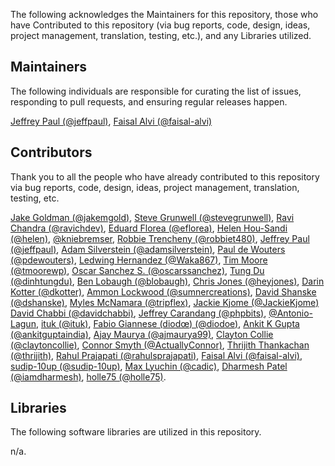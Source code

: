 The following acknowledges the Maintainers for this repository, those who have Contributed to this repository (via bug reports, code, design, ideas, project management, translation, testing, etc.), and any Libraries utilized.

## Maintainers

The following individuals are responsible for curating the list of issues, responding to pull requests, and ensuring regular releases happen.

[Jeffrey Paul (@jeffpaul)](https://github.com/jeffpaul), [Faisal Alvi (@faisal-alvi)](https://github.com/faisal-alvi)

## Contributors

Thank you to all the people who have already contributed to this repository via bug reports, code, design, ideas, project management, translation, testing, etc.

[Jake Goldman (@jakemgold)](https://github.com/jakemgold), [Steve Grunwell (@stevegrunwell)](https://github.com/stevegrunwell), [Ravi Chandra (@ravichdev)](https://github.com/ravichdev), [Eduard Florea (@eflorea)](https://github.com/eflorea), [Helen Hou-Sandi (@helen)](https://github.com/helen), [@kniebremser](https://github.com/kniebremser), [Robbie Trencheny (@robbiet480)](https://github.com/robbiet480), [Jeffrey Paul (@jeffpaul)](https://github.com/jeffpaul), [Adam Silverstein (@adamsilverstein)](https://github.com/adamsilverstein), [Paul de Wouters  (@pdewouters)](https://github.com/pdewouters), [Ledwing Hernandez (@Waka867)](https://github.com/Waka867), [Tim Moore (@tmoorewp)](https://github.com/tmoorewp), [Oscar Sanchez S. (@oscarssanchez)](https://github.com/oscarssanchez), [Tung Du (@dinhtungdu)](https://github.com/dinhtungdu), [Ben Lobaugh (@blobaugh)](https://github.com/blobaugh), [Chris Jones (@heyjones)](https://github.com/heyjones), [Darin Kotter (@dkotter)](https://github.com/dkotter), [Ammon Lockwood (@sumnercreations)](https://github.com/sumnercreations), [David Shanske (@dshanske)](https://github.com/dshanske), [Myles McNamara (@tripflex)](https://github.com/tripflex), [Jackie Kjome (@JackieKjome)](https://github.com/JackieKjome) [David Chabbi (@davidchabbi)](https://profiles.wordpress.org/davidchabbi/), [Jeffrey Carandang (@phpbits)](https://github.com/phpbits), [@Antonio-Lagun](https://github.com/Antonio-Lagun), [ituk (@ituk)](https://github.com/ituk), [Fabio Giannese (diodœ) (@diodoe)](https://github.com/diodoe), [Ankit K Gupta (@ankitguptaindia)](https://github.com/ankitguptaindia), [Ajay Maurya (@ajmaurya99)](https://github.com/ajmaurya99), [Clayton Collie (@claytoncollie)](https://github.com/claytoncollie), [Connor Smyth (@ActuallyConnor)](https://github.com/ActuallyConnor), [Thrijith Thankachan (@thrijith)](https://github.com/thrijith), [Rahul Prajapati (@rahulsprajapati)](https://github.com/rahulsprajapati), [Faisal Alvi (@faisal-alvi)](https://github.com/faisal-alvi), [sudip-10up (@sudip-10up)](https://github.com/sudip-10up), [Max Lyuchin (@cadic)](https://github.com/cadic), [Dharmesh Patel (@iamdharmesh)](https://github.com/iamdharmesh), [holle75 (@holle75)](https://github.com/holle75).

## Libraries

The following software libraries are utilized in this repository.

n/a.
